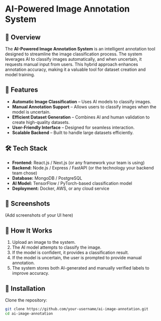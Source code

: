 # AI-Powered Image Annotation System  

## 📌 Overview  
The **AI-Powered Image Annotation System** is an intelligent annotation tool designed to streamline the image classification process. The system leverages AI to classify images automatically, and when uncertain, it requests manual input from users. This hybrid approach enhances annotation accuracy, making it a valuable tool for dataset creation and model training.  

## 🚀 Features  
- **Automatic Image Classification** – Uses AI models to classify images.  
- **Manual Annotation Support** – Allows users to classify images when the model is uncertain.  
- **Efficient Dataset Generation** – Combines AI and human validation to create high-quality datasets.  
- **User-Friendly Interface** – Designed for seamless interaction.  
- **Scalable Backend** – Built to handle large datasets efficiently.  

## 🛠️ Tech Stack  
- **Frontend:** React.js / Next.js (or any framework your team is using)  
- **Backend:** Node.js / Express / FastAPI (or the technology your backend team chose)  
- **Database:** MongoDB / PostgreSQL  
- **AI Model:** TensorFlow / PyTorch-based classification model  
- **Deployment:** Docker, AWS, or any cloud service  

## 📸 Screenshots  
(Add screenshots of your UI here)

## 🎯 How It Works  
1. Upload an image to the system.  
2. The AI model attempts to classify the image.  
3. If the model is confident, it provides a classification result.  
4. If the model is uncertain, the user is prompted to provide manual annotation.  
5. The system stores both AI-generated and manually verified labels to improve accuracy.  

## 🔧 Installation  
Clone the repository:  
```bash
git clone https://github.com/your-username/ai-image-annotation.git
cd ai-image-annotation
